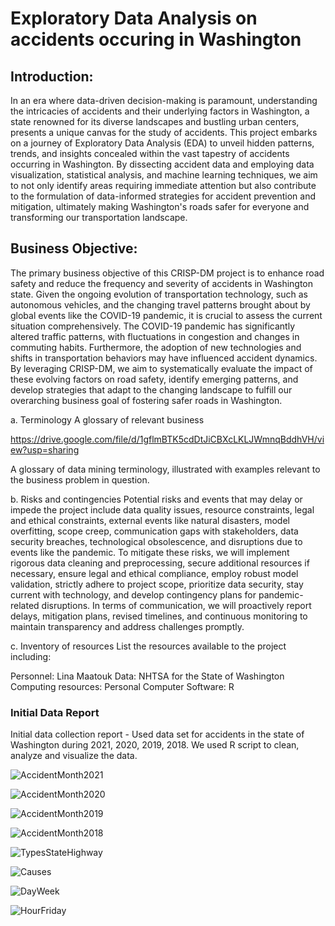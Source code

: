 # Exploratory Data Analysis on accidents occuring in Washington

## Introduction:

In an era where data-driven decision-making is paramount, understanding the intricacies of accidents and their underlying factors in Washington, a state renowned for its diverse landscapes and bustling urban centers, presents a unique canvas for the study of accidents. This project embarks on a journey of Exploratory Data Analysis (EDA) to unveil hidden patterns, trends, and insights concealed within the vast tapestry of accidents occurring in Washington. By dissecting accident data and employing data visualization, statistical analysis, and machine learning techniques, we aim to not only identify areas requiring immediate attention but also contribute to the formulation of data-informed strategies for accident prevention and mitigation, ultimately making Washington's roads safer for everyone and transforming our transportation landscape.

## Business Objective:
The primary business objective of this CRISP-DM project is to enhance road safety and reduce the frequency and severity of accidents in Washington state. Given the ongoing evolution of transportation technology, such as autonomous vehicles, and the changing travel patterns brought about by global events like the COVID-19 pandemic, it is crucial to assess the current situation comprehensively. The COVID-19 pandemic has significantly altered traffic patterns, with fluctuations in congestion and changes in commuting habits. Furthermore, the adoption of new technologies and shifts in transportation behaviors may have influenced accident dynamics. By leveraging CRISP-DM, we aim to systematically evaluate the impact of these evolving factors on road safety, identify emerging patterns, and develop strategies that adapt to the changing landscape to fulfill our overarching business goal of fostering safer roads in Washington.

a. Terminology
A glossary of relevant business

https://drive.google.com/file/d/1gflmBTK5cdDtJiCBXcLKLJWmnqBddhVH/view?usp=sharing

A glossary of data mining terminology, illustrated with examples relevant to the business problem in question.

b. Risks and contingencies
Potential risks and events that may delay or impede the project include data quality issues, resource constraints, legal and ethical constraints, external events like natural disasters, model overfitting, scope creep, communication gaps with stakeholders, data security breaches, technological obsolescence, and disruptions due to events like the pandemic. To mitigate these risks, we will implement rigorous data cleaning and preprocessing, secure additional resources if necessary, ensure legal and ethical compliance, employ robust model validation, strictly adhere to project scope, prioritize data security, stay current with technology, and develop contingency plans for pandemic-related disruptions. In terms of communication, we will proactively report delays, mitigation plans, revised timelines, and continuous monitoring to maintain transparency and address challenges promptly.

c. Inventory of resources
List the resources available to the project including:

Personnel: Lina Maatouk
Data: NHTSA for the State of Washington
Computing resources: Personal Computer
Software: R

### Initial Data Report
Initial data collection report - Used data set for accidents in the state of Washington during 2021, 2020, 2019, 2018. We used R script to clean, analyze and visualize the data.



![AccidentMonth2021](https://github.com/Lina-Maatouk/AccidentsWA/assets/118494394/fe636743-79f4-403d-892e-de115eef70de)


![AccidentMonth2020](https://github.com/Lina-Maatouk/AccidentsWA/assets/118494394/d4c8161d-7d65-4582-a957-9528f5d58109)

![AccidentMonth2019](https://github.com/Lina-Maatouk/AccidentsWA/assets/118494394/bd504d3b-a2fe-481f-a896-047cb85ae067)

![AccidentMonth2018](https://github.com/Lina-Maatouk/AccidentsWA/assets/118494394/f95f8817-4c15-4eb6-b8b3-e71fae575f33)

![TypesStateHighway](https://github.com/Lina-Maatouk/AccidentsWA/assets/118494394/12b4f4a5-396a-4bbb-9582-d0b670384a29)

![Causes](https://github.com/Lina-Maatouk/AccidentsWA/assets/118494394/fe2ad5a4-cbdb-4e87-9325-f2fa5abe8d00)

![DayWeek](https://github.com/Lina-Maatouk/AccidentsWA/assets/118494394/5bc3d9f1-061a-4ec6-9d57-b9819b3604df)

![HourFriday](https://github.com/Lina-Maatouk/AccidentsWA/assets/118494394/d5cb2243-03e6-47e9-aa98-badd136018ae)
